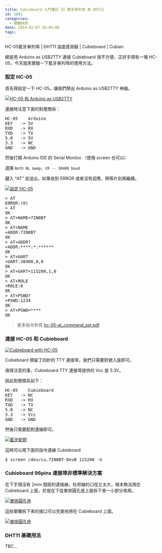 ```yaml
---
title: Cubieboard 入門筆記 II 藍牙串列埠 和 DHT11
id: 1801
categories:
  - 硬體研究
date: 2014-02-07 16:04:00
tags:
---
```


<!--markdown-->HC-05藍牙串列埠 | DHT11 溫度感測器 | Cubieboard | Cubian

總是用 Arduino as USB2TTY 連接 Cubieboard 很不方便，正好手頭有一塊 HC-05，今天就來實驗一下藍牙串列埠的使用方法。

<!--more-->

### 設定 HC-05

首先得設定一下 HC-05。讓我們祭出 Arduino as USB2TTY 神器。

[![HC-05 和 Arduino as USB2TTY](/wp-content/uploads/2014/02/CIMG2384-300x225.jpg)](/wp-content/uploads/2014/02/CIMG2384.jpg)

連接時注意下面的對應關係：

<pre class="prettyprint linenums">
HC-05    Arduino
KEY   -> 5V
RXD   -> RX
TXD   -> TX
5.0   -> 5V
3.3   -> NC
GND   -> GND
</pre>

然後打開 Arduino IDE 的 Serial Monitor （使用 screen 也可以）

選擇 `Both NL &amp; CR -- 38400 baud`

鍵入 “AT” 並送出，如果收到 ERROR 或者沒有迴應，稍等片刻再繼續。

[![設定 HC-05](/wp-content/uploads/2014/02/設定HC-05-300x193.png)](/wp-content/uploads/2014/02/設定HC-05.png)

<pre class="prettyprint linenums">
> AT
ERROR:(0)
> AT
OK
> AT+NAME=7IN0BT
OK
> AT+NAME
+ADDR:7IN0BT
OK
> AT+ADDR?
+ADDR:****:*:******
OK
> AT+UART
+UART:38400,0,0
OK
> AT+UART=115200,1,0
OK
> AT+ROLE
+ROLE:0
OK
> AT+PSWD?
+PSWD:1234
OK
> AT+PSWD=****
OK
</pre>

> 更多指令參見 [hc-05-at_command_set.pdf](http://robopoly.epfl.ch/files/content/sites/robopoly/files/Tutoriels/bluetooth/hc-05-at_command_set.pdf)

### 連接 HC-05 和 Cubieboard

[![Cubieboard with HC-05](/wp-content/uploads/2014/02/CIMG2380-300x225.jpg)](/wp-content/uploads/2014/02/CIMG2380.jpg)

Cubieboard 預留了四針的 TTY 連接埠，我們只需要對號入座即可。

值得注意的事，Cubieboard TTY 連接埠提供的 Vcc 是 3.3V。

因此對應關系如下：

<pre class="prettyprint linenums">
HC-05    Cubieboard
KEY   -> NC
RXD   -> RX
TXD   -> TX
5.0   -> NC
3.3   -> Vcc
GND   -> GND
</pre>

然後只需要配對連線即可。

[![藍牙配對](/wp-content/uploads/2014/02/Bluetooth-Connection-300x216.png)](/wp-content/uploads/2014/02/Bluetooth-Connection.png)

這時可以用下面的指令連線 Cubieboard

<pre class="prettyprint linenums">$ screen /dev/cu.7IN0BT-DevB 115200 -U</pre>

### Cubieboard 96pins 連接埠非標準解決方案

在下手頭沒有 2mm 間距的連接線，杜邦線的口徑又太大，根本無法用在 Cubieboard 上面，於是在下從單排圓孔座上面拆下來一小部分來用。

[![單排圓孔座](/wp-content/uploads/2014/02/CIMG2375-300x225.jpg)](/wp-content/uploads/2014/02/CIMG2375.jpg)

這些單獨拆下來的接口可以完美地用在 Cubieboard 上面。

[![單排圓孔座](/wp-content/uploads/2014/02/CIMG2376-300x225.jpg)](/wp-content/uploads/2014/02/CIMG2376.jpg)

### DHT11 基礎用法

TBC...